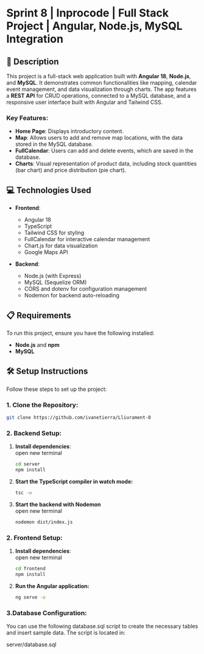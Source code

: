# Sprint 8 | Inprocode | Full Stack Project | Angular, Node.js, MySQL Integration


## 📄 Description

This project is a full-stack web application built with **Angular 18**, **Node.js**, and **MySQL**. It demonstrates common functionalities like mapping, calendar event management, and data visualization through charts. The app features a **REST API** for CRUD operations, connected to a MySQL database, and a responsive user interface built with Angular and Tailwind CSS.

### Key Features:
- **Home Page**: Displays introductory content.
- **Map**: Allows users to add and remove map locations, with the data stored in the MySQL database.
- **FullCalendar**: Users can add and delete events, which are saved in the database.
- **Charts**: Visual representation of product data, including stock quantities (bar chart) and price distribution (pie chart).

## 💻 Technologies Used

- **Frontend**:
  - Angular 18
  - TypeScript
  - Tailwind CSS for styling
  - FullCalendar for interactive calendar management
  - Chart.js for data visualization
  - Google Maps API

- **Backend**:
  - Node.js (with Express)
  - MySQL (Sequelize ORM)
  - CORS and dotenv for configuration management
  - Nodemon for backend auto-reloading

## 📋 Requirements 

To run this project, ensure you have the following installed:

- **Node.js** and **npm**
- **MySQL**

## 🛠️ Setup Instructions

Follow these steps to set up the project:

### 1. Clone the Repository:
```bash
git clone https://github.com/ivanetierra/Lliurament-8
```

### 2. Backend Setup:

1. **Install dependencies**:<br />
open new terminal
   ```bash
   cd server
   npm install
   ```

2. **Start the TypeScript compiler in watch mode:**
   ```bash
   tsc -w
   ```

3. **Start the backend with Nodemon**<br />
   open new terminal
   ```bash
   nodemon dist/index.js
   ```
   
### 2. Frontend Setup:

1. **Install dependencies**:<br />
open new terminal
   ```bash
   cd frontend
   npm install
   ```

2. **Run the Angular application:**
   ```bash
   ng serve -o
   ```

### 3.Database Configuration:

You can use the following database.sql script to create the necessary tables and insert sample data. The script is located in:<br />


server/database.sql
